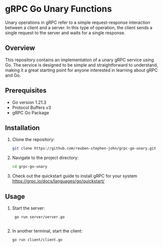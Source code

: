 # gRPC Go Unary Functions 
Unary operations in gRPC refer to a simple request-response interaction between a client and a server. In this type of operation, the client sends a single request to the server and waits for a single response. 
## Overview
This repository contains an implementation of a unary gRPC service using Go. The service is designed to be simple and straightforward to understand, making it a great starting point for anyone interested in learning about gRPC and Go.

## Prerequisites
- Go version 1.21.3
- Protocol Buffers v3
- gRPC Go Package

## Installation
1. Clone the repository:
   ```sh
   git clone https://github.com/reuben-stephen-john/grpc-go-unary.git
2. Navigate to the project directory:
   ```sh
   cd grpc-go-unary
3. Check out the quickstart guide to install gRPC for your system https://grpc.io/docs/languages/go/quickstart/
## Usage
1. Start the server:
   ```sh
    go run server/server.go
  
2. In another terminal, start the client:
    ```sh
    go run client/client.go
